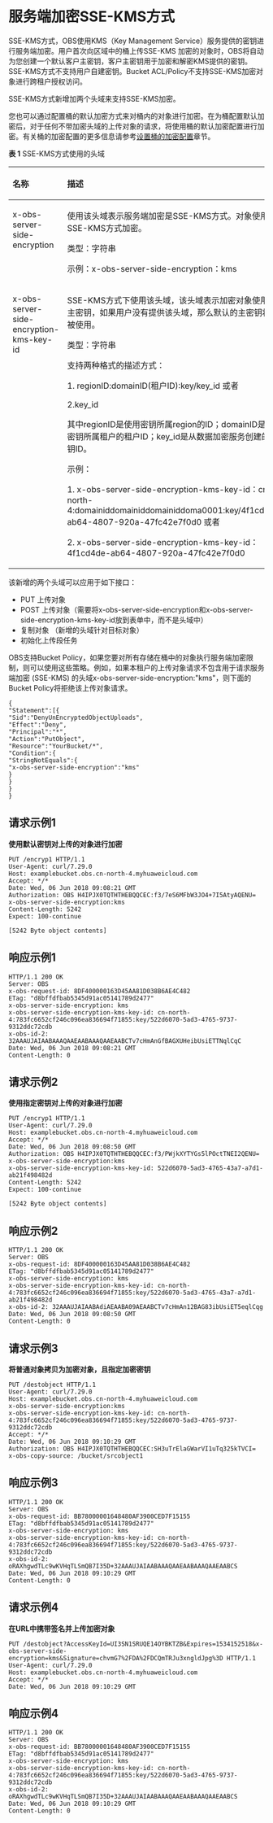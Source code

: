 # 服务端加密SSE-KMS方式<a name="obs_04_0106"></a>

SSE-KMS方式，OBS使用KMS（Key Management Service）服务提供的密钥进行服务端加密。用户首次向区域中的桶上传SSE-KMS 加密的对象时，OBS将自动为您创建一个默认客户主密钥，客户主密钥用于加密和解密KMS提供的密钥。SSE-KMS方式不支持用户自建密钥。Bucket ACL/Policy不支持SSE-KMS加密对象进行跨租户授权访问。

SSE-KMS方式新增加两个头域来支持SSE-KMS加密。

您也可以通过配置桶的默认加密方式来对桶内的对象进行加密。在为桶配置默认加密后，对于任何不带加密头域的上传对象的请求，将使用桶的默认加密配置进行加密。有关桶的加密配置的更多信息请参考[设置桶的加密配置](设置桶的加密配置.md)章节。

**表 1**  SSE-KMS方式使用的头域

<a name="table1716921114398"></a>
<table><thead align="left"><tr id="row17170311133917"><th class="cellrowborder" valign="top" width="50%" id="mcps1.2.3.1.1"><p id="p17170131112393"><a name="p17170131112393"></a><a name="p17170131112393"></a>名称</p>
</th>
<th class="cellrowborder" valign="top" width="50%" id="mcps1.2.3.1.2"><p id="p5170161123920"><a name="p5170161123920"></a><a name="p5170161123920"></a>描述</p>
</th>
</tr>
</thead>
<tbody><tr id="row21701119392"><td class="cellrowborder" valign="top" width="50%" headers="mcps1.2.3.1.1 "><p id="p10565331133917"><a name="p10565331133917"></a><a name="p10565331133917"></a>x-obs-server-side-encryption</p>
</td>
<td class="cellrowborder" valign="top" width="50%" headers="mcps1.2.3.1.2 "><p id="p11565431143913"><a name="p11565431143913"></a><a name="p11565431143913"></a>使用该头域表示服务端加密是SSE-KMS方式。对象使用SSE-KMS方式加密。</p>
<p id="p8363154416375"><a name="p8363154416375"></a><a name="p8363154416375"></a>类型：字符串</p>
<p id="p12566173111399"><a name="p12566173111399"></a><a name="p12566173111399"></a>示例：x-obs-server-side-encryption：kms</p>
</td>
</tr>
<tr id="row11701119396"><td class="cellrowborder" valign="top" width="50%" headers="mcps1.2.3.1.1 "><p id="p125672313392"><a name="p125672313392"></a><a name="p125672313392"></a>x-obs-server-side-encryption-kms-key-id</p>
</td>
<td class="cellrowborder" valign="top" width="50%" headers="mcps1.2.3.1.2 "><p id="p456853193912"><a name="p456853193912"></a><a name="p456853193912"></a>SSE-KMS方式下使用该头域，该头域表示加密对象使用的主密钥，如果用户没有提供该头域，那么默认的主密钥将会被使用。</p>
<p id="p12882047173716"><a name="p12882047173716"></a><a name="p12882047173716"></a>类型：字符串</p>
<p id="p6679135313114"><a name="p6679135313114"></a><a name="p6679135313114"></a>支持两种格式的描述方式：</p>
<p id="p17964154220128"><a name="p17964154220128"></a><a name="p17964154220128"></a>1. regionID:domainID(租户ID):key/key_id 或者</p>
<p id="p090816596123"><a name="p090816596123"></a><a name="p090816596123"></a>2.key_id</p>
<p id="p558627121315"><a name="p558627121315"></a><a name="p558627121315"></a>其中regionID是使用密钥所属region的ID；domainID是使用密钥所属租户的租户ID；key_id是从<span>数据加密服务</span>创建的密钥ID。</p>
<p id="p17830152818144"><a name="p17830152818144"></a><a name="p17830152818144"></a>示例：</p>
<p id="p4765922"><a name="p4765922"></a><a name="p4765922"></a>1. x-obs-server-side-encryption-kms-key-id：cn-north-4:domainiddomainiddomainiddoma0001:key/4f1cd4de-ab64-4807-920a-47fc42e7f0d0  或者</p>
<p id="p9607740151414"><a name="p9607740151414"></a><a name="p9607740151414"></a>2. x-obs-server-side-encryption-kms-key-id：4f1cd4de-ab64-4807-920a-47fc42e7f0d0</p>
</td>
</tr>
</tbody>
</table>

该新增的两个头域可以应用于如下接口：

-   PUT 上传对象
-   POST 上传对象（需要将x-obs-server-side-encryption和x-obs-server-side-encryption-kms-key-id放到表单中，而不是头域中）
-   复制对象 （新增的头域针对目标对象）
-   初始化上传段任务

OBS支持Bucket Policy，如果您要对所有存储在桶中的对象执行服务端加密限制，则可以使用这些策略。例如，如果本租户的上传对象请求不包含用于请求服务端加密 \(SSE-KMS\) 的头域x-obs-server-side-encryption:"kms"，则下面的Bucket Policy将拒绝该上传对象请求。

```
{
"Statement":[{
"Sid":"DenyUnEncryptedObjectUploads",
"Effect":"Deny",
"Principal":"*",
"Action":"PutObject",
"Resource":"YourBucket/*",
"Condition":{
"StringNotEquals":{
"x-obs-server-side-encryption":"kms"
}
}
}
}
```

## 请求示例1<a name="section9676048111413"></a>

****使用默认密钥对上传的对象进行加密****

```
PUT /encryp1 HTTP/1.1
User-Agent: curl/7.29.0
Host: examplebucket.obs.cn-north-4.myhuaweicloud.com
Accept: */*
Date: Wed, 06 Jun 2018 09:08:21 GMT
Authorization: OBS H4IPJX0TQTHTHEBQQCEC:f3/7eS6MFbW3JO4+7I5AtyAQENU=
x-obs-server-side-encryption:kms
Content-Length: 5242
Expect: 100-continue

[5242 Byte object contents]
```

## 响应示例1<a name="section5769165793118"></a>

```
HTTP/1.1 200 OK
Server: OBS
x-obs-request-id: 8DF400000163D45AA81D038B6AE4C482
ETag: "d8bffdfbab5345d91ac05141789d2477"
x-obs-server-side-encryption: kms
x-obs-server-side-encryption-kms-key-id: cn-north-4:783fc6652cf246c096ea836694f71855:key/522d6070-5ad3-4765-9737-9312ddc72cdb
x-obs-id-2: 32AAAUJAIAABAAAQAAEAABAAAQAAEAABCTv7cHmAnGfBAGXUHeibUsiETTNqlCqC
Date: Wed, 06 Jun 2018 09:08:21 GMT
Content-Length: 0
```

## 请求示例2<a name="section1066121573210"></a>

**使用指定密钥对上传的对象进行加密**

```
PUT /encryp1 HTTP/1.1
User-Agent: curl/7.29.0
Host: examplebucket.obs.cn-north-4.myhuaweicloud.com
Accept: */*
Date: Wed, 06 Jun 2018 09:08:50 GMT
Authorization: OBS H4IPJX0TQTHTHEBQQCEC:f3/PWjkXYTYGs5lPOctTNEI2QENU=
x-obs-server-side-encryption:kms
x-obs-server-side-encryption-kms-key-id: 522d6070-5ad3-4765-43a7-a7d1-ab21f498482d
Content-Length: 5242
Expect: 100-continue

[5242 Byte object contents]
```

## 响应示例2<a name="section3936203519339"></a>

```
HTTP/1.1 200 OK
Server: OBS
x-obs-request-id: 8DF400000163D45AA81D038B6AE4C482
ETag: "d8bffdfbab5345d91ac05141789d2477"
x-obs-server-side-encryption: kms
x-obs-server-side-encryption-kms-key-id: cn-north-4:783fc6652cf246c096ea836694f71855:key/522d6070-5ad3-4765-43a7-a7d1-ab21f498482d
x-obs-id-2: 32AAAUJAIAABAdiAEAABA09AEAABCTv7cHmAn12BAG83ibUsiET5eqlCqg
Date: Wed, 06 Jun 2018 09:08:50 GMT
Content-Length: 0
```

## 请求示例3<a name="section1354925617332"></a>

**将普通对象拷贝为加密对象，且指定加密密钥**

```
PUT /destobject HTTP/1.1
User-Agent: curl/7.29.0
Host: examplebucket.obs.cn-north-4.myhuaweicloud.com
x-obs-server-side-encryption:kms
x-obs-server-side-encryption-kms-key-id: cn-north-4:783fc6652cf246c096ea836694f71855:key/522d6070-5ad3-4765-9737-9312ddc72cdb
Accept: */*
Date: Wed, 06 Jun 2018 09:10:29 GMT
Authorization: OBS H4IPJX0TQTHTHEBQQCEC:SH3uTrElaGWarVI1uTq325kTVCI=
x-obs-copy-source: /bucket/srcobject1
```

## 响应示例3<a name="section1665573753412"></a>

```
HTTP/1.1 200 OK
Server: OBS
x-obs-request-id: BB78000001648480AF3900CED7F15155
ETag: "d8bffdfbab5345d91ac05141789d2477"
x-obs-server-side-encryption: kms
x-obs-server-side-encryption-kms-key-id: cn-north-4:783fc6652cf246c096ea836694f71855:key/522d6070-5ad3-4765-9737-9312ddc72cdb
x-obs-id-2: oRAXhgwdTLc9wKVHqTLSmQB7I35D+32AAAUJAIAABAAAQAAEAABAAAQAAEAABCS
Date: Wed, 06 Jun 2018 09:10:29 GMT
Content-Length: 0
```

## 请求示例4<a name="section9689143461811"></a>

**在URL中携带签名并上传加密对象**

```
PUT /destobject?AccessKeyId=UI3SN1SRUQE14OYBKTZB&Expires=1534152518&x-obs-server-side-encryption=kms&Signature=chvmG7%2FDA%2FDCQmTRJu3xngldJpg%3D HTTP/1.1
User-Agent: curl/7.29.0
Host: examplebucket.obs.cn-north-4.myhuaweicloud.com
Accept: */*
Date: Wed, 06 Jun 2018 09:10:29 GMT
```

## 响应示例4<a name="section1970120340184"></a>

```
HTTP/1.1 200 OK
Server: OBS
x-obs-request-id: BB78000001648480AF3900CED7F15155
ETag: "d8bffdfbab5345d91ac05141789d2477"
x-obs-server-side-encryption: kms
x-obs-server-side-encryption-kms-key-id: cn-north-4:783fc6652cf246c096ea836694f71855:key/522d6070-5ad3-4765-9737-9312ddc72cdb
x-obs-id-2: oRAXhgwdTLc9wKVHqTLSmQB7I35D+32AAAUJAIAABAAAQAAEAABAAAQAAEAABCS
Date: Wed, 06 Jun 2018 09:10:29 GMT
Content-Length: 0
```

